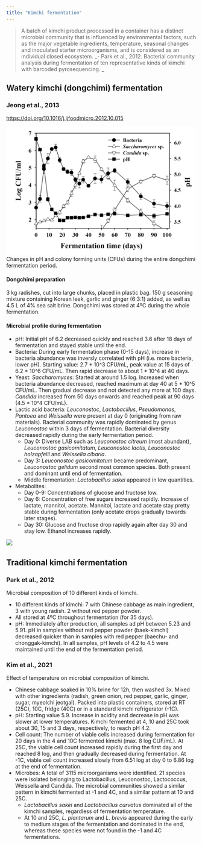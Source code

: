 ```yaml
---
title: "Kimchi fermentation"
---
```


> A batch of kimchi product processed in a container has a distinct microbial community that is influenced by environmental factors, such as the major vegetable ingredients, temperature, seasonal changes and inoculated starter microorganisms, and is considered as an individual closed ecosystem. _- Park et al., 2012. Bacterial community analysis during fermentation of ten representative kinds of kimchi with barcoded pyrosequencing. _



## Watery kimchi (dongchimi) fermentation
### Jeong et al., 2013
https://doi.org/10.1016/j.ijfoodmicro.2012.10.015

![](projects/attachments/Pasted%20image%2020230312125852.png)
Changes in pH and colony forming units (CFUs) during the entire dongchimi fermentation period. 

#### Dongchimi preparation
3 kg  radishes, cut into large chunks, placed in plastic bag. 150 g seasoning mixture containing Korean leek, garlic and ginger (6:3:1) added, as well as 4.5 L of 4% sea salt brine. Dongchimi was stored at 4ºC during the whole fermentation. 

#### Microbial profile during fermentation
- pH: Initial pH of 6.2 decreased quickly and reached 3.6 after 18 days of fermentation and stayed stable until the end.
- Bacteria: During early fermentation phase (0-15 days), increase in bacteria abundance was inversly correlated with pH (i.e. more bacteria, lower pH). Starting value: 2.7 * 10^3 CFU/mL, peak value at 15 days of 6.2 * 10^6 CFU/mL. Then rapid decrease to about 1 * 10^4 at 40 days. 
- Yeast: _Saccharomyces_: Started at around 1.5 log. Increased when bacteria abundance decreased, reached maximum at day 40 at 5 * 10^5 CFU/mL. Then gradual decrease and not detected any more at 100 days. _Candida_ increased from 50 days onwards and reached peak at 90 days (4.5 * 10^4 CFU/mL). 
- Lactic acid bacteria: _Leuconostoc_, _Lactobacillus_, _Pseudomonas_, _Pantoea_ and _Weissella_ were present at day 0 (originating from raw materials). Bacterial community was rapidly dominated by genus _Leuconostoc_ within 3 days of fermentation. Bacterial diversity decreased rapidly during the early fermentation period. 
	- Day 0: Diverse LAB such as _Leuconostoc citreum_ (most abundant), _Leuconostoc gasicomitatum_, _Leuconostoc lactis_, _Leuconostoc holzapfelii_ and _Weissella cibaria_. 
	- Day 3: _Leuconostoc gasicomitatum_ became predominant, _Leuconostoc gelidum_ second most common species. Both present and dominant until end of fermentation. 
	- Middle fermentation: _Lactobacillus sakei_ appeared in low quantities. 
- Metabolites: 
	- Day 0-9: Concentrations of glucose and fructose low.
	- Day 6: Concentration of free sugars increased rapidly. Increase of lactate, mannitol, acetate. Mannitol, lactate and acetate stay pretty stable during fermentation (only acetate drops gradually towards later stages).
	- Day 30: Glucose and fructose drop rapidly again after day 30 and stay low. Ethanol increases rapidly. 
	

![](Pasted%20image%2020230319104845.png)



## Traditional kimchi fermentation
### Park et al., 2012
Microbial composition of 10 different kinds of kimchi.

- 10 different kinds of kimchi: 7 with Chinese cabbage as main ingredient, 3 with young radish. 2 without red pepper powder.
- All stored at 4ºC throughout fermentation (for 35 days).
- pH: Immediately after production, all samples ad pH between 5.23 and 5.91. pH in samples without red pepper powder (baek-kimchi) decreased quicker than in samples with red pepper (baechu- and chonggak-kimchi). In all samples, pH levels of 4.2 to 4.5 were maintained until the end of the fermentation period. 

### Kim et al., 2021
Effect of temperature on microbial composition of kimchi.

- Chinese cabbage soaked in 10% brine for 12h, then washed 3x. Mixed with other ingredients (radish, green onion, red pepper, garlic, ginger, sugar, myeolchi jeotgal). Packed into plastic containers, stored at RT (25C), 10C, fridge (40C) or in a standard kimchi refrigerator (-1C). 
- pH: Starting value 5.9. Increase in acidity and decrease in pH was slower at lower temperatures. Kimchi fermented at 4, 10 and 25C took about 30, 15 and 3 days, respectively, to reach pH 4.2. 
- Cell count: The number of viable cells increased during fermentation for 20 days in the 4 and 10C fermented kimchi (max. 8 log CUF/mL). At 25C, the viable cell count increased rapidly during the first day and reached 8 log, and then gradually decreased during fermentation. At -1C, viable cell count increased slowly from 6.51 log at day 0 to 6.86 log at the end of fermentation. 
- Microbes: A total of 3115 microorganisms were identified. 21 species were isolated belonging to Lactobacillus, Leuconostoc, Lactococcus, Weissella and Candida. The microbial communities showed a similar pattern in kimchi fermented at -1 and 4C, and a similar pattern at 10 and 25C. 
	- _Lactobacillus sakei_ and _Lactobacillus curvatus_ dominated all of the kimchi samples, regardless of fermentation temperature.
	- At 10 and 25C, _L. plantarum_ and _L. brevis_ appeared during the early to medium stages of the fermentation and dominated in the end, whereas these species were not found in the -1 and 4C fermentations. 